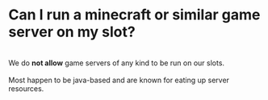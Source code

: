 <h1>Can I run a minecraft or similar game server on my slot?</h1>

        
<br>
We do <strong>not allow</strong> game servers of any kind to be run on our slots.<br>
<br>
Most happen to be java-based and are known for eating up server resources.<br>
<br>

